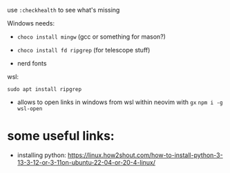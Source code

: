 use `:checkhealth` to see what's missing

Windows needs: 
- `choco install mingw` (gcc or something for mason?)
- `choco install fd ripgrep` (for telescope stuff)

- nerd fonts


wsl:

`sudo apt install ripgrep`

- allows to open links in windows from wsl within neovim with `gx`
`npm i -g wsl-open`

# some useful links:
- installing python:
https://linux.how2shout.com/how-to-install-python-3-13-3-12-or-3-11on-ubuntu-22-04-or-20-4-linux/

